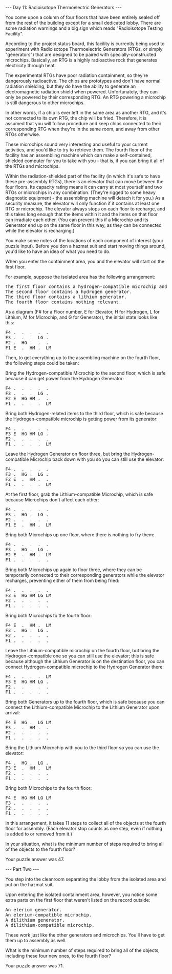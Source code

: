 --- Day 11: Radioisotope Thermoelectric Generators ---

You come upon a column of four floors that have been entirely sealed off from the rest of the building except for a small dedicated 
lobby. There are some radiation warnings and a big sign which reads "Radioisotope Testing Facility".

According to the project status board, this facility is currently being used to experiment with Radioisotope Thermoelectric 
Generators (RTGs, or simply "generators") that are designed to be paired with specially-constructed microchips. Basically, an RTG 
is a highly radioactive rock that generates electricity through heat.

The experimental RTGs have poor radiation containment, so they're dangerously radioactive. The chips are prototypes and don't have 
normal radiation shielding, but they do have the ability to generate an electromagnetic radiation shield when powered. 
Unfortunately, they can only be powered by their corresponding RTG. An RTG powering a microchip is still dangerous to other 
microchips.

In other words, if a chip is ever left in the same area as another RTG, and it's not connected to its own RTG, the chip will be 
fried. Therefore, it is assumed that you will follow procedure and keep chips connected to their corresponding RTG when they're in 
the same room, and away from other RTGs otherwise.

These microchips sound very interesting and useful to your current activities, and you'd like to try to retrieve them. The fourth 
floor of the facility has an assembling machine which can make a self-contained, shielded computer for you to take with you - that 
is, if you can bring it all of the RTGs and microchips.

Within the radiation-shielded part of the facility (in which it's safe to have these pre-assembly RTGs), there is an elevator that 
can move between the four floors. Its capacity rating means it can carry at most yourself and two RTGs or microchips in any 
combination. (They're rigged to some heavy diagnostic equipment - the assembling machine will detach it for you.) As a security 
measure, the elevator will only function if it contains at least one RTG or microchip. The elevator always stops on each floor to 
recharge, and this takes long enough that the items within it and the items on that floor can irradiate each other. 
(You can prevent this if a Microchip and its Generator end up on the same floor in this way, as they can be connected while the 
elevator is recharging.)

You make some notes of the locations of each component of interest (your puzzle input). Before you don a hazmat suit and start 
moving things around, you'd like to have an idea of what you need to do.

When you enter the containment area, you and the elevator will start on the first floor.

For example, suppose the isolated area has the following arrangement:
<pre>
The first floor contains a hydrogen-compatible microchip and a lithium-compatible microchip.
The second floor contains a hydrogen generator.
The third floor contains a lithium generator.
The fourth floor contains nothing relevant.
</pre>

As a diagram (F# for a Floor number, E for Elevator, H for Hydrogen, L for Lithium, M for Microchip, and G for Generator), the 
initial state looks like this:
<pre>
F4 .  .  .  .  .  
F3 .  .  .  LG .  
F2 .  HG .  .  .  
F1 E  .  HM .  LM
</pre>

Then, to get everything up to the assembling machine on the fourth floor, the following steps could be taken:

Bring the Hydrogen-compatible Microchip to the second floor, which is safe because it can get power from the Hydrogen Generator:
<pre>
F4 .  .  .  .  .  
F3 .  .  .  LG .  
F2 E  HG HM .  .  
F1 .  .  .  .  LM
</pre>
 
Bring both Hydrogen-related items to the third floor, which is safe because the Hydrogen-compatible microchip is getting power 
from its generator:
<pre>
F4 .  .  .  .  .  
F3 E  HG HM LG .  
F2 .  .  .  .  .  
F1 .  .  .  .  LM
</pre>
 
Leave the Hydrogen Generator on floor three, but bring the Hydrogen-compatible Microchip back down with you so you can still use 
the elevator:
<pre>
F4 .  .  .  .  .  
F3 .  HG .  LG .  
F2 E  .  HM .  .  
F1 .  .  .  .  LM 
</pre>

At the first floor, grab the Lithium-compatible Microchip, which is safe because Microchips don't affect each other:
<pre>
F4 .  .  .  .  .  
F3 .  HG .  LG .  
F2 .  .  .  .  .  
F1 E  .  HM .  LM
</pre>
 
Bring both Microchips up one floor, where there is nothing to fry them:
<pre>
F4 .  .  .  .  .  
F3 .  HG .  LG .  
F2 E  .  HM .  LM 
F1 .  .  .  .  .
</pre>
  
Bring both Microchips up again to floor three, where they can be temporarily connected to their corresponding generators while the 
elevator recharges, preventing either of them from being fried:
<pre>
F4 .  .  .  .  .  
F3 E  HG HM LG LM 
F2 .  .  .  .  .  
F1 .  .  .  .  .
</pre>
  
Bring both Microchips to the fourth floor:
<pre>
F4 E  .  HM .  LM 
F3 .  HG .  LG .  
F2 .  .  .  .  .  
F1 .  .  .  .  .
</pre>
  
Leave the Lithium-compatible microchip on the fourth floor, but bring the Hydrogen-compatible one so you can still use the 
elevator; this is safe because although the Lithium Generator is on the destination floor, you can connect Hydrogen-compatible 
microchip to the Hydrogen Generator there:
<pre>
F4 .  .  .  .  LM 
F3 E  HG HM LG .  
F2 .  .  .  .  .  
F1 .  .  .  .  .
</pre>
  
Bring both Generators up to the fourth floor, which is safe because you can connect the Lithium-compatible Microchip to the 
Lithium Generator upon arrival:
<pre>
F4 E  HG .  LG LM 
F3 .  .  HM .  .  
F2 .  .  .  .  .  
F1 .  .  .  .  .
</pre>
  
Bring the Lithium Microchip with you to the third floor so you can use the elevator:
<pre>
F4 .  HG .  LG .  
F3 E  .  HM .  LM 
F2 .  .  .  .  .  
F1 .  .  .  .  .
</pre>
  
Bring both Microchips to the fourth floor:
<pre>
F4 E  HG HM LG LM 
F3 .  .  .  .  .  
F2 .  .  .  .  .  
F1 .  .  .  .  .
</pre>
  
In this arrangement, it takes 11 steps to collect all of the objects at the fourth floor for assembly. 
(Each elevator stop counts as one step, even if nothing is added to or removed from it.)

In your situation, what is the minimum number of steps required to bring all of the objects to the fourth floor?

Your puzzle answer was 47.

--- Part Two ---

You step into the cleanroom separating the lobby from the isolated area and put on the hazmat suit.

Upon entering the isolated containment area, however, you notice some extra parts on the first floor that weren't listed on the 
record outside:
<pre>
An elerium generator.
An elerium-compatible microchip.
A dilithium generator.
A dilithium-compatible microchip.
</pre>
These work just like the other generators and microchips. You'll have to get them up to assembly as well.

What is the minimum number of steps required to bring all of the objects, including these four new ones, to the fourth floor?

Your puzzle answer was 71.
